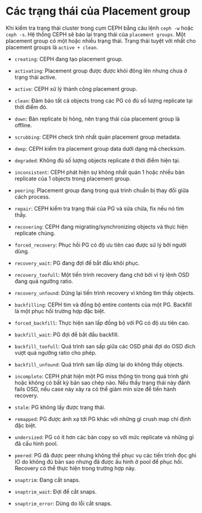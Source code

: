 # Các trạng thái của Placement group

Khi kiểm tra trạng thái cluster trong cụm CEPH bằng câu lệnh `ceph -w` hoặc `ceph -s`. Hệ thống CEPH sẽ báo lại trạng thái của `placement groups`. Một placement group có một hoặc nhiều trạng thái. Trạng thái tuyệt vời nhất cho placement groups là `active + clean`.

- `creating`: CEPH đang tạo placement group.

- `activating`: Placement group được được khỏi đông lên nhưng chưa ở trạng thái active.

- `active`: CEPH xử lý thành công placement group.

- `clean`: Đảm bảo tất cả objects trong các PG có đủ số lượng replicate tại thời điểm đó.

- `down`: Bản replicate bị hỏng, nên trạng thái của placement group là offline.

- `scrubbing`: CEPH check tính nhất quán placement group metadata.

- `deep`: CEPH kiểm tra placement group data dưới dạng mã checksúm.

- `degraded`: Không đủ số lượng objects replicate ở thời điểm hiện tại.

- `inconsistent`: CEPH phát hiện sự không nhất quán 1 hoặc nhiều bản replicate của 1 objects trong placement group.

- `peering`: Placement group đang trong quá trình chuẩn bị thay đổi giữa cách process.

- `repair`: CEPH kiểm tra trạng thái của PG và sửa chữa, fix nếu nó tìm thấy.

- `recovering`: CEPH đang migrating/synchronizing objects và thực hiện replicate chúng.

- `forced_recovery`: Phục hồi PG có độ ưu tiên cao được sử lý bởi người dùng.

- `recovery_wait`: PG đang đợi để bắt đầu khôi phục.

- `recovery_toofull`: Một tiến trình recovery đang chờ bởi vì tỷ lệnh OSD đang quá ngưỡng ratio.

- `recovery_unfound`: Dừng lại tiến trình recovery vì không tìm thấy objects.

- `backfilling`: CEPH tìm và đồng bộ entire contents của một PG. Backfill là một phục hồi trường hợp đặc biệt.

- `forced_backfill`: Thực hiện san lấp đồng bộ với PG có độ ưu tiên cao.

- `backfill_wait`: PG đợi để bắt đầu backfill.

- `backfill_toofull`: Quá trình san sấp giữa các OSD phải đợi do OSD đích vượt quá ngưỡng ratio cho phép.

- `backfill_unfound`: Quá trình san lấp dừng lại do không thấy objects.

- `incomplete`: CEPH phát hiện một PG miss thông tin trong quá trình ghi hoặc không có bất kỳ bản sao chép nào. Nếu thấy trạng thái này đánh fails OSD, nếu case này xảy ra có thể giảm min size để tiến hành recovery.

- `stale`: PG không lấy được trạng thái.

- `remapped`: PG được ánh xạ tới PG khác với những gì crush map chỉ định đặc biệt.

- `undersized`: PG có ít hơn các bản copy so với mức replicate và những gì đã cấu hình pool.

- `peered`: PG đã được peer nhưng không thể phục vụ các tiến trình đọc ghi IO do không đủ bản sao nhưng đã được ấu hình ở pool để phục hồi. Recovery có thể thực hiện trong trường hợp này.

- `snaptrim`: Đang cắt snaps.

- `snaptrim_wait`: Đợi để cắt snaps.

- `snaptrim_error`: Dừng do lỗi cắt snaps.